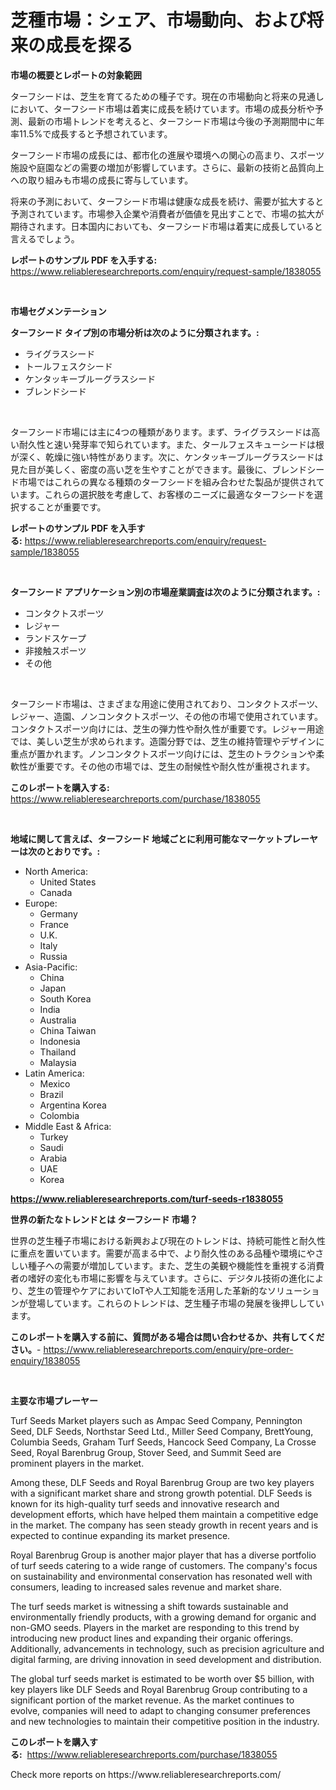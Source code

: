 <p><h1>芝種市場：シェア、市場動向、および将来の成長を探る</h1></p><p><strong>市場の概要とレポートの対象範囲</strong></p>
<p><p>ターフシードは、芝生を育てるための種子です。現在の市場動向と将来の見通しにおいて、ターフシード市場は着実に成長を続けています。市場の成長分析や予測、最新の市場トレンドを考えると、ターフシード市場は今後の予測期間中に年率11.5%で成長すると予想されています。</p><p>ターフシード市場の成長には、都市化の進展や環境への関心の高まり、スポーツ施設や庭園などの需要の増加が影響しています。さらに、最新の技術と品質向上への取り組みも市場の成長に寄与しています。</p><p>将来の予測において、ターフシード市場は健康な成長を続け、需要が拡大すると予測されています。市場参入企業や消費者が価値を見出すことで、市場の拡大が期待されます。日本国内においても、ターフシード市場は着実に成長していると言えるでしょう。</p></p>
<p><strong>レポートのサンプル PDF を入手する:</strong> <a href="https://www.reliableresearchreports.com/enquiry/request-sample/1838055">https://www.reliableresearchreports.com/enquiry/request-sample/1838055</a></p>
<p>&nbsp;</p>
<p><strong>市場セグメンテーション</strong></p>
<p><strong>ターフシード タイプ別の市場分析は次のように分類されます。:</strong></p>
<p><ul><li>ライグラスシード</li><li>トールフェスクシード</li><li>ケンタッキーブルーグラスシード</li><li>ブレンドシード</li></ul></p>
<p>&nbsp;</p>
<p><p>ターフシード市場には主に4つの種類があります。まず、ライグラスシードは高い耐久性と速い発芽率で知られています。また、タールフェスキューシードは根が深く、乾燥に強い特性があります。次に、ケンタッキーブルーグラスシードは見た目が美しく、密度の高い芝を生やすことができます。最後に、ブレンドシード市場ではこれらの異なる種類のターフシードを組み合わせた製品が提供されています。これらの選択肢を考慮して、お客様のニーズに最適なターフシードを選択することが重要です。</p></p>
<p><strong>レポートのサンプル PDF を入手する:</strong>&nbsp;<a href="https://www.reliableresearchreports.com/enquiry/request-sample/1838055">https://www.reliableresearchreports.com/enquiry/request-sample/1838055</a></p>
<p>&nbsp;</p>
<p><strong> ターフシード アプリケーション別の市場産業調査は次のように分類されます。:</strong></p>
<p><ul><li>コンタクトスポーツ</li><li>レジャー</li><li>ランドスケープ</li><li>非接触スポーツ</li><li>その他</li></ul></p>
<p>&nbsp;</p>
<p><p>ターフシード市場は、さまざまな用途に使用されており、コンタクトスポーツ、レジャー、造園、ノンコンタクトスポーツ、その他の市場で使用されています。コンタクトスポーツ向けには、芝生の弾力性や耐久性が重要です。レジャー用途では、美しい芝生が求められます。造園分野では、芝生の維持管理やデザインに重点が置かれます。ノンコンタクトスポーツ向けには、芝生のトラクションや柔軟性が重要です。その他の市場では、芝生の耐候性や耐久性が重視されます。</p></p>
<p><strong>このレポートを購入する:</strong>&nbsp; <a href="https://www.reliableresearchreports.com/purchase/1838055">https://www.reliableresearchreports.com/purchase/1838055</a></p>
<p>&nbsp;</p>
<p><strong>地域に関して言えば、ターフシード 地域ごとに利用可能なマーケットプレーヤーは次のとおりです。:</strong></p>
<p><ul>
    <li>
        North America:
        <ul>
            <li>United States</li>
            <li>Canada</li>
        </ul>
    </li>
    <li>
        Europe:
        <ul>
            <li>Germany</li>
            <li>France</li>
            <li>U.K.</li>
            <li>Italy</li>
            <li>Russia</li>
        </ul>
    </li>
    <li>
        Asia-Pacific:
        <ul>
            <li>China</li>
            <li>Japan</li>
            <li>South Korea</li>
            <li>India</li>
            <li>Australia</li>
            <li>China Taiwan</li>
            <li>Indonesia</li>
            <li>Thailand</li>
            <li>Malaysia</li>
        </ul>
    </li>
    <li>
        Latin America:
        <ul>
            <li>Mexico</li>
            <li>Brazil</li>
            <li>Argentina Korea</li>
            <li>Colombia</li>
        </ul>
    </li>
    <li>
        Middle East & Africa:
        <ul>
            <li>Turkey</li>
            <li>Saudi</li>
            <li>Arabia</li>
            <li>UAE</li>
            <li>Korea</li>
        </ul>
    </li>
    </ul></p>
<p><strong><a href="https://www.reliableresearchreports.com/turf-seeds-r1838055">https://www.reliableresearchreports.com/turf-seeds-r1838055</a></strong>&nbsp;</p>
<p><strong>世界の新たなトレンドとは ターフシード 市場？</strong></p>
<p><p>世界の芝生種子市場における新興および現在のトレンドは、持続可能性と耐久性に重点を置いています。需要が高まる中で、より耐久性のある品種や環境にやさしい種子への需要が増加しています。また、芝生の美観や機能性を重視する消費者の嗜好の変化も市場に影響を与えています。さらに、デジタル技術の進化により、芝生の管理やケアにおいてIoTや人工知能を活用した革新的なソリューションが登場しています。これらのトレンドは、芝生種子市場の発展を後押ししています。</p></p>
<p><strong>このレポートを購入する前に、質問がある場合は問い合わせるか、共有してください。</strong>- <a href="https://www.reliableresearchreports.com/enquiry/pre-order-enquiry/1838055">https://www.reliableresearchreports.com/enquiry/pre-order-enquiry/1838055</a></p>
<p>&nbsp;</p>
<p><strong>主要な市場プレーヤー</strong></p>
<p><p>Turf Seeds Market players such as Ampac Seed Company, Pennington Seed, DLF Seeds, Northstar Seed Ltd., Miller Seed Company, BrettYoung, Columbia Seeds, Graham Turf Seeds, Hancock Seed Company, La Crosse Seed, Royal Barenbrug Group, Stover Seed, and Summit Seed are prominent players in the market. </p><p>Among these, DLF Seeds and Royal Barenbrug Group are two key players with a significant market share and strong growth potential. DLF Seeds is known for its high-quality turf seeds and innovative research and development efforts, which have helped them maintain a competitive edge in the market. The company has seen steady growth in recent years and is expected to continue expanding its market presence.</p><p>Royal Barenbrug Group is another major player that has a diverse portfolio of turf seeds catering to a wide range of customers. The company's focus on sustainability and environmental conservation has resonated well with consumers, leading to increased sales revenue and market share. </p><p>The turf seeds market is witnessing a shift towards sustainable and environmentally friendly products, with a growing demand for organic and non-GMO seeds. Players in the market are responding to this trend by introducing new product lines and expanding their organic offerings. Additionally, advancements in technology, such as precision agriculture and digital farming, are driving innovation in seed development and distribution.</p><p>The global turf seeds market is estimated to be worth over $5 billion, with key players like DLF Seeds and Royal Barenbrug Group contributing to a significant portion of the market revenue. As the market continues to evolve, companies will need to adapt to changing consumer preferences and new technologies to maintain their competitive position in the industry.</p></p>
<p><strong>このレポートを購入する:</strong>&nbsp;&nbsp;<a href="https://www.reliableresearchreports.com/purchase/1838055">https://www.reliableresearchreports.com/purchase/1838055</a></p>
<p>Check more reports on https://www.reliableresearchreports.com/</p>